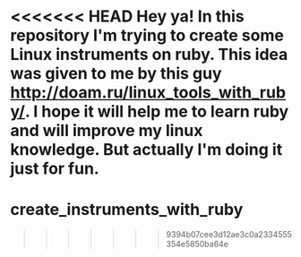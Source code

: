 <<<<<<< HEAD
Hey ya!
In this repository I'm trying to create some Linux instruments on ruby.
This idea was given to me by this guy http://doam.ru/linux_tools_with_ruby/.
I hope it will help me to learn ruby and will improve my linux knowledge.
But actually I'm doing it just for fun.   
=======
# create_instruments_with_ruby
>>>>>>> 9394b07cee3d12ae3c0a2334555354e5850ba64e
